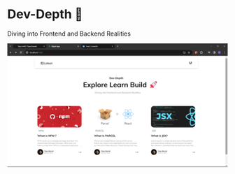 # Dev-Depth 🚀

Diving into Frontend and Backend Realities

  <img src="./BlogREADME.png" width="800">